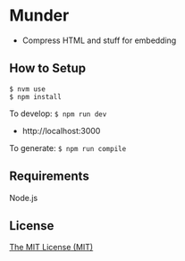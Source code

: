 # Munder

- Compress HTML and stuff for embedding

## How to Setup

```
$ nvm use
$ npm install
```

To develop: `$ npm run dev`

 - http://localhost:3000

To generate: `$ npm run compile`

## Requirements

Node.js

## License

[The MIT License (MIT)](https://github.com/nightsweekends/munder/blob/master/LICENSE)

